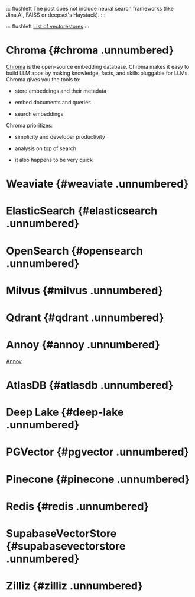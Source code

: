 ::: flushleft
The post does not include neural search frameworks (like Jina.AI, FAISS or deepset's Haystack).
:::

::: flushleft
[List of vectorestores](https://python.langchain.com/en/latest/modules/indexes/vectorstores.html)
:::

# Chroma {#chroma .unnumbered}

[Chroma](https://docs.trychroma.com/) is the open-source embedding database. Chroma makes it easy to build LLM apps by making knowledge, facts, and skills pluggable for LLMs. Chroma gives you the tools to:

-   store embeddings and their metadata

-   embed documents and queries

-   search embeddings

Chroma prioritizes:

-   simplicity and developer productivity

-   analysis on top of search

-   it also happens to be very quick

# Weaviate {#weaviate .unnumbered}

# ElasticSearch {#elasticsearch .unnumbered}

# OpenSearch {#opensearch .unnumbered}

# Milvus {#milvus .unnumbered}

# Qdrant {#qdrant .unnumbered}

# Annoy {#annoy .unnumbered}

[Annoy](https://github.com/spotify/annoy)

# AtlasDB {#atlasdb .unnumbered}

# Deep Lake {#deep-lake .unnumbered}

# PGVector {#pgvector .unnumbered}

# Pinecone {#pinecone .unnumbered}

# Redis {#redis .unnumbered}

# SupabaseVectorStore {#supabasevectorstore .unnumbered}

# Zilliz {#zilliz .unnumbered}
